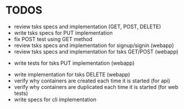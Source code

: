 # TODOS

* review tsks specs and implementation (GET, POST, DELETE)
* write tsks specs for PUT implementation
* fix POST test using GET method
* review tsks specs and implementation for signup/signin (webapp)
* review tsks specs and implementation for tsks GET/POST (webapp)
+ write tests for tsks PUT implementation (webapp)
- write implementation for tsks DELETE (webapp)
- verify why containers are created each time it is started (for api)
- verify why containers are duplicated each time it is started (for web tests)
- write specs for cli implementation